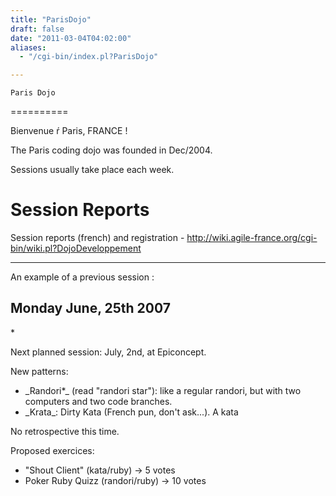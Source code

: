 ```yaml
---
title: "ParisDojo"
draft: false
date: "2011-03-04T04:02:00"
aliases:
  - "/cgi-bin/index.pl?ParisDojo"

---
```

    Paris Dojo
==========

Bienvenue ŕ Paris, FRANCE !

The Paris coding dojo was founded in Dec/2004.

Sessions usually take place each week.

Session Reports
===============

Session reports (french) and registration -
<http://wiki.agile-france.org/cgi-bin/wiki.pl?DojoDeveloppement>

------------------------------------------------------------------------

An example of a previous session :

Monday June, 25th 2007
----------------------

\*

Next planned session: July, 2nd, at Epiconcept.

New patterns:

-   \_Randori\*\_ (read "randori star"): like a regular randori, but
    with two computers and two code branches.
-   \_Krata\_: Dirty Kata (French pun, don't ask...). A kata

No retrospective this time.

Proposed exercices:

-   "Shout Client" (kata/ruby) -&gt; 5 votes
-   Poker Ruby Quizz (randori/ruby) -&gt; 10 votes

